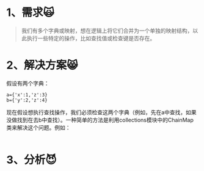 # 1、需求🙀

> 我们有多个字典或映射，想在逻辑上将它们合并为一个单独的映射结构，以此执行一些特定的操作，比如查找值或检查键是否存在。

# 2、解决方案😸

假设有两个字典：

```
a={'x':1,'z':3}
b={'y':2,'z':4}
```

现在假设想执行查找操作，我们必须检查这两个字典（例如，先在a中查找，如果没做找到在去b中查找）。一种简单的方法是利用collections模块中的ChainMap类来解决这个问题。例如：

```

```

# 3、分析😈



